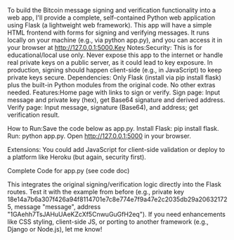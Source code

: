To build the Bitcoin message signing and verification functionality into a web app, I'll provide a complete, self-contained Python web application using Flask (a lightweight web framework). This app will have a simple HTML frontend with forms for signing and verifying messages. It runs locally on your machine (e.g., via python app.py), and you can access it in your browser at http://127.0.0.1:5000.Key Notes:Security: This is for educational/local use only. Never expose this app to the internet or handle real private keys on a public server, as it could lead to key exposure. In production, signing should happen client-side (e.g., in JavaScript) to keep private keys secure.
Dependencies: Only Flask (install via pip install flask) plus the built-in Python modules from the original code. No other extras needed.
Features:Home page with links to sign or verify.
Sign page: Input message and private key (hex), get Base64 signature and derived address.
Verify page: Input message, signature (Base64), and address; get verification result.

How to Run:Save the code below as app.py.
Install Flask: pip install flask.
Run: python app.py.
Open http://127.0.0.1:5000 in your browser.

Extensions: You could add JavaScript for client-side validation or deploy to a platform like Heroku (but again, security first).

Complete Code for app.py (see code doc)

This integrates the original signing/verification logic directly into the Flask routes. Test it with the example from before (e.g., private key 18e14a7b6a307f426a94f8114701e7c8e774e7f9a47e2c2035db29a206321725, message "message", address "1GAehh7TsJAHuUAeKZcXf5CnwuGuGfH2eq"). If you need enhancements like CSS styling, client-side JS, or porting to another framework (e.g., Django or Node.js), let me know!

